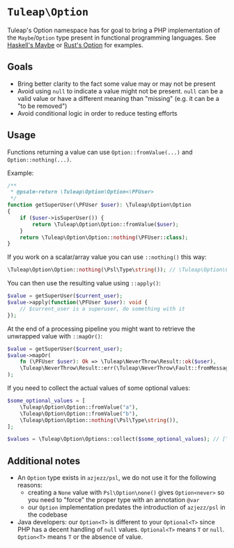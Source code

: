 # `Tuleap\Option`

Tuleap's Option namespace has for goal to bring a PHP implementation of the `Maybe`/`Option` type present in functional
programming languages. See [Haskell's Maybe](https://wiki.haskell.org/Maybe) or
[Rust's Option](https://doc.rust-lang.org/std/option/enum.Option.html) for examples.

## Goals

* Bring better clarity to the fact some value may or may not be present
* Avoid using `null` to indicate a value might not be present. `null` can be a valid value or have a different meaning
  than "missing" (e.g. it can be a "to be removed")
* Avoid conditional logic in order to reduce testing efforts

## Usage

Functions returning a value can use `Option::fromValue(...)` and `Option::nothing(...)`.

Example:

```php
/**
 * @psalm-return \Tuleap\Option\Option<\PFUser>
 */
function getSuperUser(\PFUser $user): \Tuleap\Option\Option
{
    if ($user->isSuperUser()) {
        return \Tuleap\Option\Option::fromValue($user);
    }
    return \Tuleap\Option\Option::nothing(\PFUser::class);
}
```

If you work on a scalar/array value you can use `::nothing()` this way:

```php
\Tuleap\Option\Option::nothing(\Psl\Type\string()); // \Tuleap\Option\Option<string>
```

You can then use the resulting value using `::apply()`:
```php
$value = getSuperUser($current_user);
$value->apply(function(\PFUser $user): void {
    // $current_user is a superuser, do something with it
});
```

At the end of a processing pipeline you might want to retrieve the unwrapped value with `::mapOr()`:
```php
$value = getSuperUser($current_user);
$value->mapOr(
    fn (\PFUser $user): Ok => \Tuleap\NeverThrow\Result::ok($user),
    \Tuleap\NeverThrow\Result::err(\Tuleap\NeverThrow\Fault::fromMessage('Current user is not a super user')),
);
```

If you need to collect the actual values of some optional values:

```php
$some_optional_values = [
    \Tuleap\Option\Option::fromValue("a"),
    \Tuleap\Option\Option::fromValue("b"),
    \Tuleap\Option\Option::nothing(\Psl\Type\string()),
];

$values = \Tuleap\Option\Options::collect($some_optional_values); // ["a", "b"]
```

## Additional notes

* An `Option` type exists in `azjezz/psl`, we do not use it for the following reasons:
  * creating a `None` value with `Psl\Option\none()` gives `Option<never>` so you need to "force" the proper type with
    an annotation `@var`
  * our `Option` implementation predates the introduction of `azjezz/psl` in the codebase
* Java developers: our `Option<T>` is different to your `Optional<T>` since PHP has a decent handling of `null`
  values. `Optional<T>` means `T` or `null`. `Option<T>` means `T` or the absence of value.